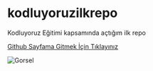# kodluyoruzilkrepo
Kodluyoruz Eğitimi kapsamında açtığım ilk repo

[Github Sayfama Gitmek İçin Tıklayınız](https://github.com/14rcp35)

![Gorsel](https://picsum.photos/200/300)


